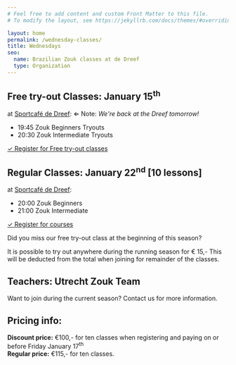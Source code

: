 ```yaml
---
# Feel free to add content and custom Front Matter to this file.
# To modify the layout, see https://jekyllrb.com/docs/themes/#overriding-theme-defaults

layout: home
permalink: /wednesday-classes/
title: Wednesdays
seo:
  name: Brazilian Zouk classes at de Dreef
  type: Organization
---
```


## Free try-out Classes: January 15<sup>th</sup>
at [Sportcafé de Dreef](https://www.google.com/maps/place/Sportcafe+De+Dreef/@52.1210203,5.1168421,17z/data=!3m1!4b1!4m5!3m4!1s0x47c66f20f13d3cad:0x4866ca24be334309!8m2!3d52.1210203!4d5.1190308):
⇐ 
Note:
<i>
We're back at the Dreef tomorrow!
</i>

- 19:45 Zouk Beginners Tryouts
- 20:30 Zouk Intermediate Tryouts

<a
  class="call-to-action"
  target="blank"
  href="http://www.salsaventura.nl/utrecht">
  ✓ Register for Free try-out classes
</a>


## Regular Classes: January 22<sup>nd</sup> [10 lessons]

at [Sportcafé de Dreef](https://www.google.com/maps/place/Sportcafe+De+Dreef/@52.1210203,5.1168421,17z/data=!3m1!4b1!4m5!3m4!1s0x47c66f20f13d3cad:0x4866ca24be334309!8m2!3d52.1210203!4d5.1190308):
- 20:00 Zouk Beginners
- 21:00 Zouk Intermediate

<a
  class="call-to-action"
  target="blank"
  href="http://www.salsaventura.nl/utrecht">
  ✓ Register for courses
</a>

Did you miss our free try-out class at the beginning of this season?

It is possible to try out anywhere during the running season for € 15,-
This will be deducted from the total when joining for remainder of the classes.

## Teachers: Utrecht Zouk Team

Want to join during the current season?
Contact us for more information.

## Pricing info:
**Discount price:** €100,- for ten classes
when registering and paying on or before Friday January 17<sup>th</sup>  
**Regular price:** €115,- for ten classes.
